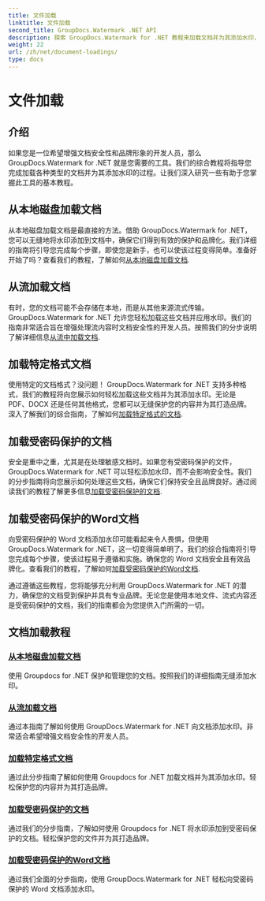 ```yaml
---
title: 文件加载
linktitle: 文件加载
second_title: GroupDocs.Watermark .NET API
description: 探索 GroupDocs.Watermark for .NET 教程来加载文档并为其添加水印，通过分步指南确保文档安全和品牌塑造。
weight: 22
url: /zh/net/document-loadings/
type: docs
---
```

# 文件加载

## 介绍
如果您是一位希望增强文档安全性和品牌形象的开发人员，那么 GroupDocs.Watermark for .NET 就是您需要的工具。我们的综合教程将指导您完成加载各种类型的文档并为其添加水印的过程。让我们深入研究一些有助于您掌握此工具的基本教程。

## 从本地磁盘加载文档
从本地磁盘加载文档是最直接的方法。借助 GroupDocs.Watermark for .NET，您可以无缝地将水印添加到文档中，确保它们得到有效的保护和品牌化。我们详细的指南将引导您完成每个步骤，即使您是新手，也可以使该过程变得简单。准备好开始了吗？查看我们的教程，了解如何[从本地磁盘加载文档](./load-document-from-local-disk/).

## 从流加载文档
有时，您的文档可能不会存储在本地，而是从其他来源流式传输。 GroupDocs.Watermark for .NET 允许您轻松加载这些文档并应用水印。我们的指南非常适合旨在增强处理流内容时文档安全性的开发人员。按照我们的分步说明了解详细信息[从流中加载文档](./load-document-from-stream/).

## 加载特定格式文档
使用特定的文档格式？没问题！ GroupDocs.Watermark for .NET 支持多种格式，我们的教程将向您展示如何轻松加载这些文档并为其添加水印。无论是 PDF、DOCX 还是任何其他格式，您都可以无缝保护您的内容并为其打造品牌。深入了解我们的综合指南，了解如何[加载特定格式的文档](./load-specific-format-document/).

## 加载受密码保护的文档
安全是重中之重，尤其是在处理敏感文档时。如果您有受密码保护的文件，GroupDocs.Watermark for .NET 可以轻松添加水印，而不会影响安全性。我们的分步指南将向您展示如何处理这些文档，确保它们保持安全且品牌良好。通过阅读我们的教程了解更多信息[加载受密码保护的文档](./load-password-protected-document/).

## 加载受密码保护的Word文档
向受密码保护的 Word 文档添加水印可能看起来令人畏惧，但使用 GroupDocs.Watermark for .NET，这一切变得简单明了。我们的综合指南将引导您完成每个步骤，使该过程易于遵循和实施。确保您的 Word 文档安全且有效品牌化。查看我们的教程，了解如何[加载受密码保护的Word文档](./load-password-protected-word-document/).

通过遵循这些教程，您将能够充分利用 GroupDocs.Watermark for .NET 的潜力，确保您的文档受到保护并具有专业品牌。无论您是使用本地文件、流式内容还是受密码保护的文档，我们的指南都会为您提供入门所需的一切。
## 文档加载教程
### [从本地磁盘加载文档](./load-document-from-local-disk/)
使用 Groupdocs for .NET 保护和管理您的文档。按照我们的详细指南无缝添加水印。
### [从流加载文档](./load-document-from-stream/)
通过本指南了解如何使用 GroupDocs.Watermark for .NET 向文档添加水印。非常适合希望增强文档安全性的开发人员。
### [加载特定格式文档](./load-specific-format-document/)
通过此分步指南了解如何使用 Groupdocs for .NET 加载文档并为其添加水印。轻松保护您的内容并为其打造品牌。
### [加载受密码保护的文档](./load-password-protected-document/)
通过我们的分步指南，了解如何使用 Groupdocs for .NET 将水印添加到受密码保护的文档。轻松保护您的文件并为其打造品牌。
### [加载受密码保护的Word文档](./load-password-protected-word-document/)
通过我们全面的分步指南，使用 GroupDocs.Watermark for .NET 轻松向受密码保护的 Word 文档添加水印。